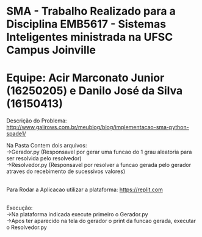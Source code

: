 # SMA - Trabalho Realizado para a Disciplina EMB5617 - Sistemas Inteligentes ministrada na UFSC Campus Joinville
# Equipe: Acir Marconato Junior (16250205) e Danilo José da Silva (16150413)

Descrição do Problema: http://www.galirows.com.br/meublog/blog/implementacao-sma-python-spade1/

Na Pasta Contem dois arquivos:<br>
->Gerador.py (Responsavel por gerar uma funcao do 1 grau aleatoria para ser resolvida pelo resolvedor)<br>
->Resolvedor.py (Responsavel por resolver a funcao gerada pelo gerador atraves do recebimento de sucessivos valores)<br><br>

Para Rodar a Aplicacao utilizar a plataforma: https://replit.com<br><br>

Execução:<br>
->Na plataforma indicada execute primeiro o Gerador.py<br>
->Apos ter aparecido na tela do gerador o print da funcao gerada, executar o Resolvedor.py


